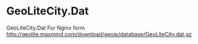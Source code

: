 # GeoLiteCity.Dat
GeoLiteCity.Dat For Nginx form http://geolite.maxmind.com/download/geoip/database/GeoLiteCity.dat.gz
